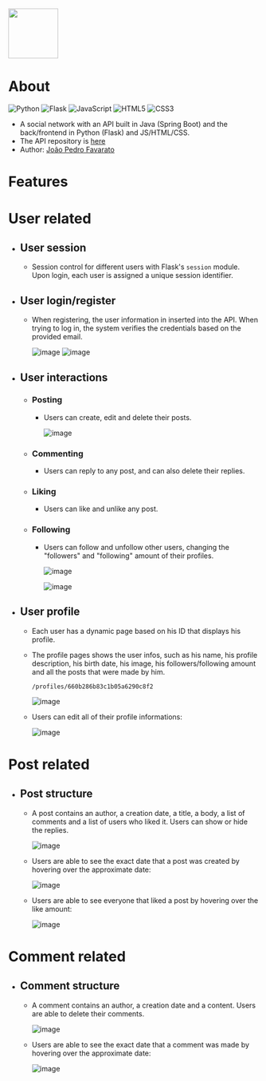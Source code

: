 # <img src="https://i.ibb.co/v4jzr3D/1710963331318.png" width="100"/>

# About
![Python](https://img.shields.io/badge/python-3670A0?style=for-the-badge&logo=python&logoColor=ffdd54) ![Flask](https://img.shields.io/badge/flask-%23000.svg?style=for-the-badge&logo=flask&logoColor=white) ![JavaScript](https://img.shields.io/badge/javascript-%23323330.svg?style=for-the-badge&logo=javascript&logoColor=%23F7DF1E) ![HTML5](https://img.shields.io/badge/html5-%23E34F26.svg?style=for-the-badge&logo=html5&logoColor=white) ![CSS3](https://img.shields.io/badge/css3-%231572B6.svg?style=for-the-badge&logo=css3&logoColor=white)
 
- A social network with an API built in Java (Spring Boot) and the back/frontend in Python (Flask) and JS/HTML/CSS.
- The API repository is <a href="https://github.com/docafavarato/linkupapi">here</a>
- Author: <a href="https://www.linkedin.com/in/favarato/">João Pedro Favarato</a>

# Features
# User related
- ## User session
  - Session control for different users with Flask's `session` module. Upon login, each user is assigned a unique session identifier.

- ## User login/register
  - When registering, the user information in inserted into the API. When trying to log in, the system verifies the credentials based on the provided email.

    ![image](https://github.com/docafavarato/linkUp/assets/98183878/1fb3f1e0-6701-4673-9961-1b0685339598)
    ![image](https://github.com/docafavarato/linkUp/assets/98183878/9255794a-4367-4ae0-a951-88a9dabbe24b)


- ## User interactions
    - ### Posting
        - Users can create, edit and delete their posts.

          ![image](https://github.com/docafavarato/linkUp/assets/98183878/7ce12039-d1a1-4229-bc81-e6ce673e11d4)

    - ### Commenting
        - Users can reply to any post, and can also delete their replies.
    - ### Liking
        - Users can like and unlike any post.
    - ### Following
        - Users can follow and unfollow other users, changing the "followers" and "following" amount of their profiles.

          ![image](https://github.com/docafavarato/linkUp/assets/98183878/8b3973ec-b20f-4bf0-93ae-f1955009a23a)

          ![image](https://github.com/docafavarato/linkUp/assets/98183878/7f9b0626-c878-4786-87b9-04298fbb971b)

- ## User profile
    - Each user has a dynamic page based on his ID that displays his profile.
    - The profile pages shows the user infos, such as his name, his profile description, his birth date, his image, his followers/following amount and all the posts that were made by him.

      `/profiles/660b286b83c1b05a6290c8f2`
      
      ![image](https://github.com/docafavarato/linkUp/assets/98183878/b65b18b9-246f-433e-94a5-35a253f67c24)

    - Users can edit all of their profile informations:

      ![image](https://github.com/docafavarato/linkUp/assets/98183878/c7b909b3-ca61-4e49-8284-78f76024f549)

# Post related
- ## Post structure
    - A post contains an author, a creation date, a title, a body, a list of comments and a list of users who liked it. Users can show or hide the replies.
      
      ![image](https://github.com/docafavarato/linkUp/assets/98183878/9d54b1f4-b219-4b28-a5c9-86ea102745e2)

    - Users are able to see the exact date that a post was created by hovering over the approximate date:
      
      ![image](https://github.com/docafavarato/linkUp/assets/98183878/e678e122-3a03-44b2-a77f-8ba7b7056ff2)

    - Users are able to see everyone that liked a post by hovering over the like amount:

      ![image](https://github.com/docafavarato/linkUp/assets/98183878/f9255f16-7947-4d3b-a46c-d3e645f0ccb3)

# Comment related
- ## Comment structure
  - A comment contains an author, a creation date and a content. Users are able to delete their comments.

    ![image](https://github.com/docafavarato/linkUp/assets/98183878/ff658467-735e-49bb-9cb0-a775007e41f8)

  - Users are able to see the exact date that a comment was made by hovering over the approximate date:

    ![image](https://github.com/docafavarato/linkUp/assets/98183878/9099038a-91fa-478b-8e67-06a63b14146d)


      

